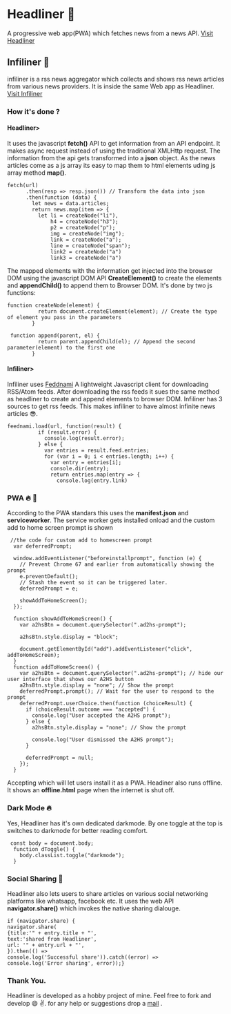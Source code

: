# Headliner :newspaper:
A progressive web app(PWA) which fetches news from a news API. [Visit Headliner](https://sudi97.github.io/headliner) 
## Infiliner :rocket:
infiliner is a rss news aggregator which collects and shows rss news articles from various news providers. It is inside the same Web app as Headliner.
[Visit Infiliner](https://sudi97.github.io/infiliner)
### How it's done ?
#### Headliner>
It uses the javascript **fetch()** API to get information from an API endpoint. It makes async request instead of using the traditional XMLHttp request. The information from the api gets transformed into a **json** object. As the news articles come as a js array its easy to map them to html elements uding js array method **map()**. 
```
fetch(url)
      .then(resp => resp.json()) // Transform the data into json
      .then(function (data) {
        let news = data.articles;
        return news.map(item => {
          let li = createNode("li"),
              h4 = createNode("h3");
              p2 = createNode("p");
              img = createNode("img");
              link = createNode("a");
              line = createNode("span");
              link2 = createNode("a")
              link3 = createNode("a")

```
The mapped elements with the information get injected into the browser DOM using the javascript DOM API **CreateElement()** to create the elements and **appendChild()** to append them to Browser DOM. It's done by two js functions:
```
function createNode(element) {
          return document.createElement(element); // Create the type of element you pass in the parameters
        }

 function append(parent, el) {
          return parent.appendChild(el); // Append the second parameter(element) to the first one
        }

```
#### Infiliner>
Infiliner uses [Feddnami](https://github.com/sekando/feednami-client) A lightweight Javascript client for downloading RSS/Atom feeds. After downloading the rss feeds it sues the same method as headliner to create and append elements to browser DOM. Infiliner has 3 sources to get rss feeds. This makes infiliner to have almost infinite news articles :sunglasses:.
```
feednami.load(url, function(result) {
          if (result.error) {
            console.log(result.error);
          } else {
            var entries = result.feed.entries;
            for (var i = 0; i < entries.length; i++) {
              var entry = entries[i];
              console.dir(entry);
              return entries.map(entry => {
                console.log(entry.link)
```

### PWA :fire: :rocket:
According to the PWA standars this uses the **manifest.json** and **serviceworker**. The service worker gets installed onload and the custom add to home screen prompt is shown 
```
 //the code for custom add to homescreen prompt
  var deferredPrompt;

  window.addEventListener("beforeinstallprompt", function (e) {
    // Prevent Chrome 67 and earlier from automatically showing the prompt
    e.preventDefault();
    // Stash the event so it can be triggered later.
    deferredPrompt = e;

    showAddToHomeScreen();
  });

  function showAddToHomeScreen() {
    var a2hsBtn = document.querySelector(".ad2hs-prompt");

    a2hsBtn.style.display = "block";

    document.getElementById("add").addEventListener("click", addToHomeScreen);
  }
  function addToHomeScreen() {
    var a2hsBtn = document.querySelector(".ad2hs-prompt"); // hide our user interface that shows our A2HS button
    a2hsBtn.style.display = "none"; // Show the prompt
    deferredPrompt.prompt(); // Wait for the user to respond to the prompt
    deferredPrompt.userChoice.then(function (choiceResult) {
      if (choiceResult.outcome === "accepted") {
        console.log("User accepted the A2HS prompt");
      } else {
        a2hsBtn.style.display = "none"; // Show the prompt

        console.log("User dismissed the A2HS prompt");
      }

      deferredPrompt = null;
    });
  }
```
Accepting which will let users install it as a PWA. Headiner also runs offline. It shows an **offline.html** page when the internet is shut off.
### Dark Mode :fire:
Yes, Headliner has it's own dedicated darkmode. By one toggle at the top is switches to darkmode for better reading comfort.
```
 const body = document.body;
  function dToggle() {
    body.classList.toggle("darkmode");
  }
```
### Social Sharing :speech_balloon:
Headliner also lets users to share articles on various social networking platforms like whatsapp, facebook etc. It uses the web API **navigator.share()** which invokes the native sharing dialouge. 
```
if (navigator.share) {
navigator.share(
{title:'" + entry.title + "',
text:'shared from Headliner',
url: '" + entry.url + "',
}).then(() =>
console.log('Successful share')).catch((error) => 
console.log('Error sharing', error));}
```

### Thank You.
Headliner is developed as a hobby project of mine. Feel free to fork and develop :smile: :v:. for any help or suggestions drop a [mail](mailto:sahoosudipta97@gmail.com) .


